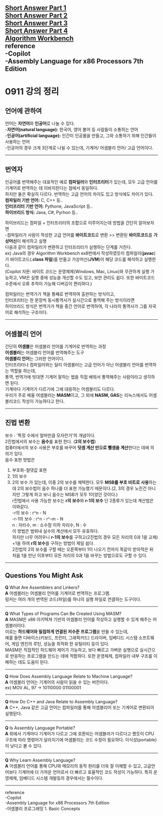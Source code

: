 [Short Answer Part 1](short-answer/part1.md)  
[Short Answer Part 2](short-answer/part2.md)  
[Short Answer Part 3](short-answer/part3.md)  
[Short Answer Part 4](short-answer/part4.md)  
[Algorithm Workbench](Algorithm-Workbench.md)  
reference  
-Copilot  
-Assembly Language for x86 Processors 7th Edition  
---
# 0911 강의 정리  

## 언어에 관하여  
언어는 **자연어**와 **인공어**로 나눌 수 있다.  
-**자연어(natural language):** 한국어, 영어 불어 등 사람들이 소통하는 언어   
-**인공어(artificial language):** 인간이 인공물을 만들고, 그와 소통하기 위해 인간들이 사용하는 언어  
  -인공어의 경우 크게 3단계로 나뉠 수 있는데, 기계어/ 어셈블리 언어/ 고급 언어이다.  

---
## 번역자  
인공어를 번역해주는 대표적인 예로 **컴파일러**와 **인터프리터**가 있는데, 모두 고급 언어를 기계어로 번역하는 데 이바지한다는 점에서 동일하다.  
하지만 둘은 확실히 다르다. 번역하는 고급 언어의 차이도 있고 방식에도 차이가 있다.  
**컴파일러 기반 언어:** C, C++ 등..  
**인터프리터 기반 언어:** Pythone, JavaScript 등..  
**하이브리드 방식:** Java, C#, Pyrhon 등..  

하이브리드는 컴파일 + 인터프리터의 조합으로 이루어지는데 방법을 간단히 알아보자면  
-컴파일러가 사람이 작성한 고급 언어를 **바이트코드**로 변환 >> 변환된 **바이트코드**를 **가상머신**이 해석하고 실행  
다음과 같이 컴파일러가 변환하고 인터프리터가 실행하는 단계를 거친다.  
ex) Java의 경우 Algorithm Workbench ex8번에서 작성하였듯이 컴파일러(**javac**)가 바이트코드(**.class 파일**)를 만들고 가상머신(**JVM**)이 해당 코드를 해석하고 실행한다.   
(Copilot 자문: 바이트 코드는 운영체제(Windows, Mac, Linux)와 무관하게 실행 가능하고, VM은 실행 중에 성능을 개선할 수도 있고, 보안 관리도 쉽다. 또한 바이트코드 수준에서 오류 추적이 가능해 디버깅이 편리하다.)  

컴파일러는 번역가가 책을 통째로 번역하여 출판하는 방식이고,  
인터프리터는 한 문장씩 동시통역사가 실시간으로 통역해 주는 방식이라면  
하이브리드 방식은 번역가가 책을 중간 언어로 번역하여, 각 나라의 통역사가 그를 자국어로 해석하는 구조이다.  

---
## 어셈블리 언어  
간단히
**어셈블**은 어셈블리 언어를 기계어로 번역하는 과정  
**어셈블러**는 어셈블리 언어를 번역해주는 도구  
**어셈블리 언어**는 그러한 언어이다.  
인터프리터나 컴파일러와는 달리 어셈블러는 고급 언어가 아닌 어셈블리 언어를 번역하는 역할을 하는데,  
통역, 번역가에 빗대면 기계어 말하는 법을 직접 배워서 통역해주는 사람이라고 생각하면 된다.  
기계마다 기계어가 다르기에 그에 대응하는 어셈블리도 다르다.  
우리가 주로 배울 어셈블러는 **MASM**이고, 그 외에 **NASM, GAS**는 리눅스에서도 어셈블리코드 작성이 가능하다고 한다.  

---
## 진법 변환  
보수 : '특정 수에서 얼마만큼 모자란가'의 개념이다.  
2진법에서의 보수는 **음수**를 표현 한다. (**2의 보수법**)  
컴퓨터에서의 보수 사용은 부호를 바꾸어 **덧셈 계산 만으로 뺄셈을 계산**한다는 데에 의의가 있다.  
음수 표현 방법은  
1. 부호화-절댓값 표현  
2. 1의 보수
3. 2의 보수
가 있는데, 이중 2의 보수를 채택한다. 모두 **MSB를 부호 비트로 사용**하는데 2의 보수법이 음수 하나를 더 표현 가능했기 때문이다.(2, 3의 경우 노린건 아니지만 그렇게 하고 보니 음수는 MSB가 모두 1이었던 것이다.)  
r진법에서 사용 가능한 보수는 **r의 보수**와 **r-1의 보수** 단 2종류가 있는데 계산법은 이와같다.  
-r의 보수 : r^n - N  
-r-1의 보수 : r^n - r^-m - N  
  n : 자리수, m : 소수점 이하 자리수, N : 수  
이 방법은 범위내 실수의 계산에서 모두 유효하다.  
하지만 너무 어려우니 **r-1의 보수**를 구하고(2진법의 경우 모든 자리의 0과 1을 교체) +1을 하여 **r의 보수**를 구하는 방법이 제일 쉽다.  
2진법의 2의 보수를 구할 때는 오른쪽부터 1이 나오기 전까지 똑같이 받아적은 뒤 처음 1을 만난 이후부터 모든 자리의 0과 1을 바꾸는 방법으로도 구할 수 있다.  
---
## Questions You Might Ask  
**Q** What Are Assemblers and Linkers?  
**A** 어셈블러는 어셈블리 언어를 기계어로 번역하는 프로그램.   
링커는 여러 개의 번역된 코드(파일)를 하나의 실행 파일로 연결하는 도구이다.  

---
**Q** What Types of Programs Can Be Created Using MASM?  
**A** MASM은 x86 아키텍쳐 기반의 어셈블리 언어를 작성하고 실행할 수 있게 해주는 어셈블러이다.  
이로는 **하드웨어와 밀접하게 연결된 저수준 프로그램**을 만들 수 있는데,  
예를 들면 디바이스(키보드, 프린터, 그래픽카드) 드라이버, 임베디드 시스템 소프트웨어, 게임 엔진의 루틴, 성능을 최적화 한 유틸리티 등이 있다.  
MASM은 직접적인 하드웨어 제어가 가능하고, 보다 빠르고 가벼운 실행으로 실시간으로 반응하는 프로그램을 만드는 데에 적합하다. 또한 운영체제, 컴파일러 내부 구조를 이해하는 데도 도움이 된다.  

---
**Q** How Does Assembly Language Relate to Machine Language?  
**A** 어셈블리 언어는 기계어의 사람이 읽을 수 있는 버전이다.  
ex) MOV AL, 97 -> 10110000 01100001  

---
**Q** How Do C++ and Java Relate to Assembly Language?  
**A** C++, Java 같은 고급 언어는 컴파일러를 통해 어셈블리어 또는 기계어로 변환되어 실행된다.  

---
**Q** Is Assembly Language Portable?  
**A** 위에서 기계마다 기계어가 다르고 그에 호환되는 어셈블러가 다르다고 했듯이 CPU구조에 따라 명령어가 달라지기에 어셈블리는 코드 수정이 필요하다. 이식성(portable)이 낮다고 볼 수 있다.  

---
**Q** Why Learn Assembly Language?  
**A** 어셈블리 언어를 통해 CPU와 메모리의 동작 원리를 더욱 잘 이해할 수 있고, 고급언어보다 기계어에 더 가까운 언어로서 더 빠르고 효율적인 코드 작성이 가능하다. 특히 운영체제, 임베디드 시스템 개발등의 경우에서는 필수이다.  

---
reference  
-Copilot  
-Assembly Language for x86 Processors 7th Edition   
-어셈블리 프로그래밍 1. Basic Concepts    
